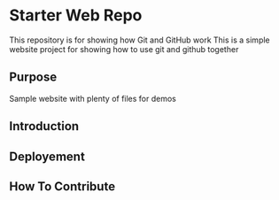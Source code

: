 # Starter Web Repo

This repository is for showing how Git and GitHub work
This is a simple website project for showing how to use git and github together

## Purpose

Sample website with plenty of files for demos

## Introduction

## Deployement

## How To Contribute